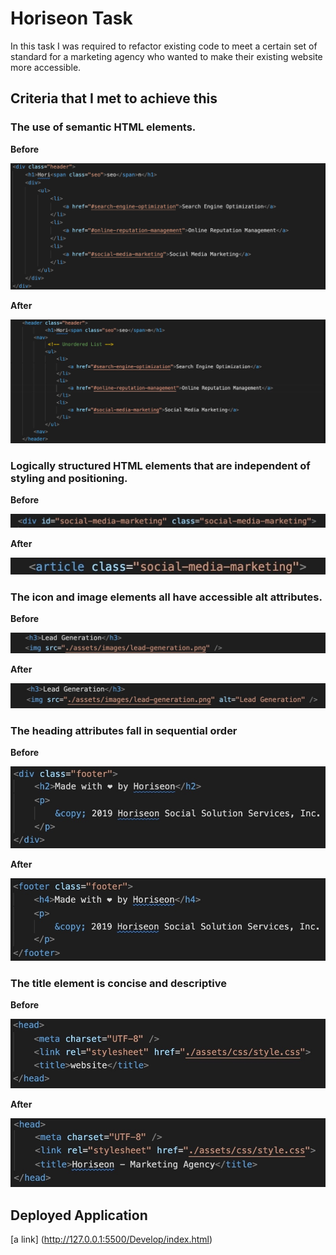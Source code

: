 # Horiseon Task

In this task I was required to refactor existing code to meet a certain set of standard for a marketing agency who wanted to make their existing website more accessible.

## Criteria that I met to achieve this

### The use of semantic HTML elements.

**Before**

![Before use of HTML semantic elements](./HTML_semantic_element_before.jpeg?raw=true )

**After**

![Use of HTML semantic elements](./HTML_semantic_element_after.jpeg?raw=true )


### Logically structured HTML elements that are independent of styling and positioning.

**Before**

![Before use of structured HTML elements](./Logically_Structured_HTML_Elements_Before.jpeg)

**After**

![Use of structured HTML elements](./Logically_Structured_HTML_Elements_After.jpeg)


### The icon and image elements all have accessible alt attributes.

**Before**

![Before use of accessible alt attribute](./Accessible_Alt_Attribute_Before.jpeg?raw=true)

**After**

![Use of accessible alt attribute](./Accessible_Alt_Attribute_After.jpeg?raw=true)


### The heading attributes fall in sequential order

**Before**

![Before use of sequential order of headers](./Sequential_Headers_Before.jpeg?raw=true)

**After**

![Use of sequential order of headers](./Sequential_Headers_After.jpeg?raw=true)


### The title element is concise and descriptive

**Before**

![Before use of concise and descriptive title](./Concise_Descriptive_Title_Before.jpeg?raw=true)

**After**

![Use of concise and descriptive title](./Concise_Descriptive_Title_After.jpeg?raw=true)


## Deployed Application

[a link] (http://127.0.0.1:5500/Develop/index.html)

